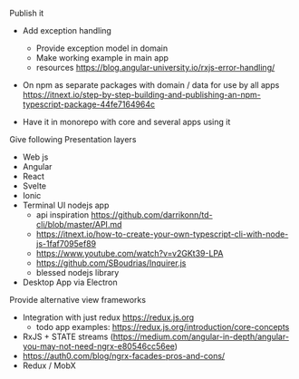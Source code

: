 Publish it

* Add exception handling 
  * Provide exception model in domain
  * Make working example in main app
  * resources
    https://blog.angular-university.io/rxjs-error-handling/

* On npm as separate packages with domain / data for use by all apps
  https://itnext.io/step-by-step-building-and-publishing-an-npm-typescript-package-44fe7164964c

* Have it in monorepo with core and several apps using it

Give following Presentation layers

* Web js
* Angular
* React
* Svelte
* Ionic
* Terminal UI nodejs app
  * api inspiration https://github.com/darrikonn/td-cli/blob/master/API.md
  * https://itnext.io/how-to-create-your-own-typescript-cli-with-node-js-1faf7095ef89
  * https://www.youtube.com/watch?v=v2GKt39-LPA
  * https://github.com/SBoudrias/Inquirer.js
  * blessed nodejs library
* Desktop App via Electron

Provide alternative view frameworks

* Integration with just redux https://redux.js.org
  * todo app examples: https://redux.js.org/introduction/core-concepts
* RxJS + STATE streams (https://medium.com/angular-in-depth/angular-you-may-not-need-ngrx-e80546cc56ee)
* https://auth0.com/blog/ngrx-facades-pros-and-cons/
* Redux / MobX